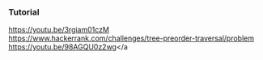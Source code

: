 ### Tutorial

<a href="https://youtu.be/3rgiam01czM">https://youtu.be/3rgiam01czM</a>
<br />
<a href="https://www.hackerrank.com/challenges/tree-preorder-traversal/problem">https://www.hackerrank.com/challenges/tree-preorder-traversal/problem</a>
<br />
<a href="https://youtu.be/98AGQU0z2wg">https://youtu.be/98AGQU0z2wg</a